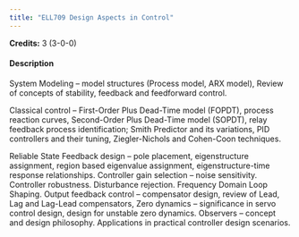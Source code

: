 ```yaml
---
title: "ELL709 Design Aspects in Control"
---
```

**Credits:** 3 (3-0-0)

#### Description
System Modeling – model structures (Process model, ARX model), Review of concepts of stability, feedback and feedforward control.

Classical control – First-Order Plus Dead-Time model (FOPDT), process reaction curves, Second-Order Plus Dead-Time model (SOPDT), relay feedback process identification; Smith Predictor and its variations, PID controllers and their tuning, Ziegler-Nichols and Cohen-Coon techniques.

Reliable State Feedback design – pole placement, eigenstructure assignment, region based eigenvalue assignment, eigenstructure-time response relationships. Controller gain selection – noise sensitivity. Controller robustness. Disturbance rejection. Frequency Domain Loop Shaping. Output feedback control – compensator design, review of Lead, Lag and Lag-Lead compensators, Zero dynamics – significance in servo control design, design for unstable zero dynamics. Observers – concept and design philosophy. Applications in practical controller design scenarios.